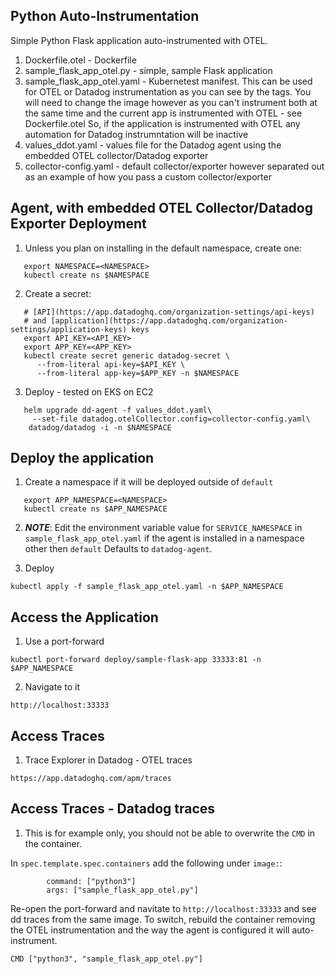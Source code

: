 Python Auto-Instrumentation
--

Simple Python Flask application auto-instrumented with OTEL.  
  
1) Dockerfile.otel - Dockerfile  
2) sample_flask_app_otel.py - simple, sample Flask application  
3) sample_flask_app_otel.yaml - Kubernetest manifest.  This can be used for OTEL or Datadog instrumentation as you can see by the tags.  You will need to change the image however as you can't instrument both at the same time and the current app is instrumented with OTEL - see Dockerfile.otel  So, if the application is instrumented with OTEL any automation for Datadog instrumntation will be inactive  
4) values_ddot.yaml - values file for the Datadog agent using the embedded OTEL collector/Datadog exporter  
5) collector-config.yaml - default collector/exporter however separated out as an example of how you pass a custom collector/exporter  
  
Agent, with embedded OTEL Collector/Datadog Exporter Deployment
--

1) Unless you plan on installing in the default namespace, create one:  
  
```  
   export NAMESPACE=<NAMESPACE>
   kubectl create ns $NAMESPACE  
```  
  
2) Create a secret:  
  
``` 
   # [API](https://app.datadoghq.com/organization-settings/api-keys)
   # and [application](https://app.datadoghq.com/organization-settings/application-keys) keys  
   export API_KEY=<API_KEY>  
   export APP_KEY=<APP_KEY>  
   kubectl create secret generic datadog-secret \  
      --from-literal api-key=$API_KEY \  
      --from-literal app-key=$APP_KEY -n $NAMESPACE  
```  
  
3) Deploy - tested on EKS on EC2  
  
```  
   helm upgrade dd-agent -f values_ddot.yaml\
     --set-file datadog.otelCollector.config=collector-config.yaml\
    datadog/datadog -i -n $NAMESPACE
```  
  
Deploy the application
--

1) Create a namespace if it will be deployed outside of ```default```  
  
```  
   export APP_NAMESPACE=<NAMESPACE>  
   kubectl create ns $APP_NAMESPACE  
```  
  
2) ***NOTE***: Edit the environment variable value for ```SERVICE_NAMESPACE``` in 
   ```sample_flask_app_otel.yaml``` if the agent is installed in a 
   namespace other then ```default``` Defaults to ```datadog-agent```.  

3) Deploy  
  
```kubectl apply -f sample_flask_app_otel.yaml -n $APP_NAMESPACE```  
  
Access the Application
--
  
1) Use a port-forward  
  
```kubectl port-forward deploy/sample-flask-app 33333:81 -n $APP_NAMESPACE```  
  
2) Navigate to it  
  
```http://localhost:33333```  
  
Access Traces
--
  
1) Trace Explorer in Datadog - OTEL traces  
  
```https://app.datadoghq.com/apm/traces```  
  
Access Traces - Datadog traces
--

1) This is for example only, you should not be able to overwrite the `CMD` in the 
container.  
  
In ```spec.template.spec.containers``` add the following under ```image:```:  
  
```  
        command: ["python3"]  
        args: ["sample_flask_app_otel.py"]  
```  
  
Re-open the port-forward and navitate to ```http://localhost:33333``` and see dd traces from the same image.  To switch, rebuild the container removing the OTEL instrumentation and the way the agent is configured it will auto-instrument.  
  
```  
CMD ["python3", "sample_flask_app_otel.py"]  
```  
  


  
